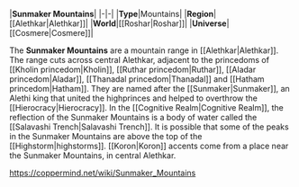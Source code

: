 |**Sunmaker Mountains**|
|-|-|
|**Type**|Mountains|
|**Region**|[[Alethkar\|Alethkar]]|
|**World**|[[Roshar\|Roshar]]|
|**Universe**|[[Cosmere\|Cosmere]]|

The **Sunmaker Mountains** are a mountain range in [[Alethkar\|Alethkar]]. The range cuts across central Alethkar, adjacent to the princedoms of [[Kholin princedom\|Kholin]], [[Ruthar princedom\|Ruthar]], [[Aladar princedom\|Aladar]], [[Thanadal princedom\|Thanadal]] and [[Hatham princedom\|Hatham]]. They are named after the [[Sunmaker\|Sunmaker]], an Alethi king that united the highprinces and helped to overthrow the [[Hierocracy\|Hierocracy]].
In the [[Cognitive Realm\|Cognitive Realm]], the reflection of the Sunmaker Mountains is a body of water called the [[Salavashi Trench\|Salavashi Trench]].
It is possible that some of the peaks in the Sunmaker Mountains are above the top of the [[Highstorm\|highstorms]].
[[Koron\|Koron]] accents come from a place near the Sunmaker Mountains, in central Alethkar.



https://coppermind.net/wiki/Sunmaker_Mountains